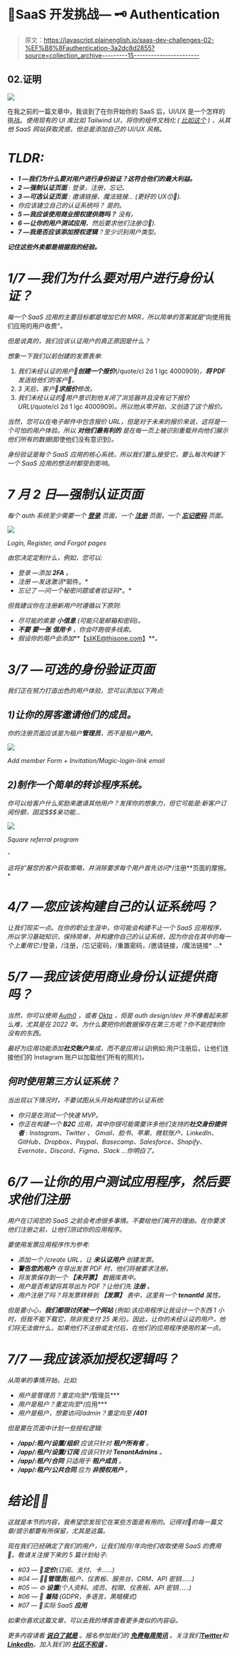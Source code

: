 # 🎯SaaS 开发挑战— 🗝 ️Authentication

> 原文：<https://javascript.plainenglish.io/saas-dev-challenges-02-%EF%B8%8Fauthentication-3a2dc8d2855?source=collection_archive---------15----------------------->

## 02.证明

![](img/845dc42c89e65f5e8df92653ecf1fe72.png)

在我之前的一篇文章中，我谈到了在你开始你的 SaaS 后，UI/UX 是一个怎样的挑战。*使用现有的 UI 库比如 Tailwind UI，将你的组件文档化 *(* [*比如这个*](https://www.hyperui.dev/) *)* ，从其他 SaaS 网站获取灵感，但总是添加自己的 UI/UX 风格。*

# *TLDR:*

*   ***1 —我们为什么要对用户进行身份验证？这符合他们的最大利益。***
*   ***2 —强制认证页面** : *登录，注册，忘记。**
*   ***3 —可选认证页面** : *邀请链接、魔法链接…* (更好的 UX😙🤌).*
*   *你应该建立自己的认证系统吗？ *是的*。*
*   ***5 —我应该使用商业授权提供商吗？** *没有*。*
*   ***6 —让你的用户测试应用**，然后要求他们注册😙🤌).*
*   ***7 —我是否应该添加授权逻辑**？*至少识别用户类型*。*

***记住这些外卖都是根据我的经验。***

# *1/7 —我们为什么要对用户进行身份认证？*

*每一个 SaaS 应用的主要目标都是增加它的 MRR，所以简单的答案就是*“向使用我们应用的用户收费”*。*

*但是说真的，我们应该认证用户的真正原因是什么？*

*想象一下我们以前创建的发票表单:*

1.  *我们未经认证的用户👨**创建一个报价***(/quote/cl 2d 1 lgc 4000909)*，**将 PDF** 发送给他们的客户👩。*
2.  *3 天后，客户👩**求报价**修改。*
3.  *我们未经认证的👨用户意识到他关闭了浏览器并且没有记下报价 URL*(/quote/cl 2d 1 lgc 4000909)*。所以他从零开始，又创造了这个报价。*

*当然，您可以在电子邮件中包含报价 URL，但是对于未来的报价来说，这将是一个可怕的用户体验。所以 ***对他们最有利的*** 是在每一页上被识别重载并向他们展示他们所有的数据*(即使他们没有意识到)*。*

*身份验证是每个 SaaS 应用的核心系统，所以我们要么接受它，要么每次构建下一个 SaaS 应用的想法时都受到影响。*

# *7 月 2 日—强制认证页面*

*每个 auth 系统至少需要一个 [**登录**](https://remix.saasfrontends.com/login) 页面，一个 [**注册**](https://remix.saasfrontends.com/login) 页面，一个 [**忘记密码**](https://remix.saasfrontends.com/forgot-password) 页面。*

*![](img/1c37e14a9a9dc0014fe6df5ff27931ac.png)*

*Login, Register, and Forgot pages*

*由您决定定制什么，例如，您可以:*

*   **登录* —添加 **2FA** 。*
*   **注册* —发送**激活**邮件。*
*   **忘记了* —问一个秘密问题或者**验证码**。*

*但我建议你在注册新用户时遵循以下原则:*

*   *尽可能的索要 ***小信息*** (可能只是邮箱和密码)。*
*   ****不要*** ***要一张*** ***信用卡*** ，你会吓跑很多线索。*
*   *假设你的用户会添加***【sliKE@thisone.com】***。*

# *3/7 —可选的身份验证页面*

*我们正在努力打造出色的用户体验，您可以添加以下两点:*

## *1)让你的房客邀请他们的成员。*

*你的注册页面应该是为租户**管理员**，而不是租户**用户**。*

*![](img/00f30e54a82c5fe4af69489a6e6840bc.png)*

*Add member Form + Invitation/Magic-login-link email*

## *2)制作一个简单的转诊程序系统。*

*你可以给客户什么奖励来邀请其他用户？发挥你的想象力，但它可能是:新客户订阅份额，固定$$$亲功能…*

*![](img/39f628ba627888c567c2a740ae315710.png)*

*Square referral program*

*-*

*这将扩展您的客户获取策略，并消除要求每个用户首先访问**/注册**页面的摩擦。*

# *4/7 —您应该构建自己的认证系统吗？*

*让我们现实一点。在你的职业生涯中，你可能会构建不止一个 SaaS 应用程序，所以学习基础知识，保持简单，并构建你自己的认证系统，因为你会在其中的每一个上重用它:*/登录，/注册，/忘记密码，/重置密码，/邀请链接，/魔法链接* …*

# *5/7 —我应该使用商业身份认证提供商吗？*

*当然，你可以使用 [Auth0](https://auth0.com/) ，或者 [Okta](https://www.okta.com/) ，但是 auth design/dev 并不像看起来那么难，尤其是在 2022 年。为什么要把你的数据保存在第三方呢？你不能控制你没有的东西。*

*最好为应用功能添加**社交账户**集成，而不是应用认证*(例如:用户注册后，让他们连接他们的 Instagram 账户以加载他们所有的照片)*。*

## *何时使用第三方认证系统？*

*当出现以下情况时，不要试图从头开始构建您的认证系统:*

*   *你只是在测试一个快速 MVP。*
*   *你正在构建一个 **B2C** 应用，其中你很可能需要许多他们支持的**社交身份提供者** : *Instagram、Twitter* 、 *Gmail、脸书、苹果、微软账户、LinkedIn、GitHub、Dropbox、Paypal、Basecamp、Salesforce、Shopify、Evernote、Discord、Figma、Slack* …你明白了。*

# *6/7 —让你的用户测试应用程序，然后要求他们注册*

*用户在订阅您的 SaaS 之前会考虑很多事情。不要给他们离开的理由。在你要求他们注册之前，让他们测试你的应用程序。*

*要使用发票应用程序作为参考:*

*   *添加一个 */create* URL，让 ***未认证用户*** 创建发票。*
*   ****警告您的用户*** 在导出发票 PDF 时，他们将被要求注册。*
*   *将发票保存到一个 ***【未开票】*** 数据库表中。*
*   *用户是否希望将其导出为 PDF？让他们先 ***注册*** 。*
*   *用户注册了吗？将发票转移到 ***【发票】*** 表中，这里有一个 ***tenantId*** 属性。*

*但是要小心，**我们都很讨厌被一个网站** *(例如:该应用程序让我设计一个东西 1 小时，但我不能下载它，除非我支付 25 美元)*。因此，让你的未经认证的用户，他们将无法做什么，如果他们不注册或支付后，在他们的应用程序使用的某一点。*

# *7/7 —我应该添加授权逻辑吗？*

*从简单的事情开始，比如:*

*   *用户是管理员？重定向至**/管理员***
*   *用户是租户？重定向至**/应用***
*   *用户是租户，想要访问/admin？重定向至 **/401***

*但是要在页面中计划一些授权逻辑:*

*   ****/app/:租户/设置/组织*** 应该只针对 ***租户所有者*** 。*
*   ****/app/:租户/设置/订阅*** 应该只针对 ***TenantAdmins*** 。*
*   ****/app/:租户/合同*** 只适用于 ***租户成员*** 。*
*   ****/app/:租户/公共合同*** 应为 ***非授权用户*** 。*

# *结论🧑‍🔬*

*这就是本节的内容，我希望您发现它在某些方面是有用的。记得对🧂的每一篇文章/提示都要有所保留，尤其是这篇。*

*现在我们已经确定了我们的用户，让我们按月/年向他们收取使用 SaaS 的费用🤑。敬请关注接下来的 5 篇计划帖子:*

*   *#03 — 💸**定价**(订阅、支付、卡……)*
*   *#04 — 👩‍💼**管理员**(租户、仪表板、服务台、CRM、API 密钥……)*
*   *#05 — ⚙️ **设置**(个人资料、成员、权限、仪表板、API 密钥……)*
*   *#06 — 🛬 **着陆** (GDPR，多语言，黑暗模式)*
*   *#07 — 🦄实际 SaaS **应用***

*如果你喜欢这篇文章，可以去我的博客查看更多类似的内容😃。*

**更多内容请看* [***说白了就是***](https://plainenglish.io/) *。报名参加我们的* [***免费每周简讯***](http://newsletter.plainenglish.io/) *。关注我们*[***Twitter***](https://twitter.com/inPlainEngHQ)*和*[***LinkedIn***](https://www.linkedin.com/company/inplainenglish/)*。加入我们的* [***社区不和谐***](https://discord.gg/GtDtUAvyhW) *。**